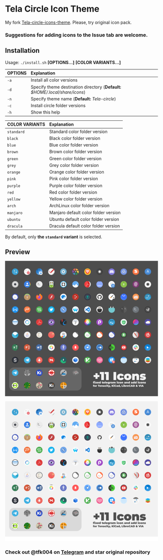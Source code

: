 # Tela Circle Icon Theme

My fork [Tela-circle-icons-theme](https://github.com/vinceliuice/Tela-circle-icon-theme). Please, try original icon pack.

### Suggestions for adding icons to the Issue tab are welcome.

## Installation

Usage:  `./install.sh`  **[OPTIONS...]** **[COLOR VARIANTS...]**

| OPTIONS     | Explanation                                                                   |
|:------------|:------------------------------------------------------------------------------|
| `-a`        | Install all color versions                                                    |
| `-d`        | Specify theme destination directory (**Default:** _$HOME/.local/share/icons_) |
| `-n`        | Specify theme name (**Default:** _Tela-circle_)                               |
| `-c`        | Install circle folder versions                                                |
| `-h`        | Show this help                                                                |

| COLOR VARIANTS    | Explanation                           |
|:------------------|:--------------------------------------|
| `standard`        | Standard color folder version         |
| `black`           | Black color folder version            |
| `blue`            | Blue color folder version             |
| `brown`           | Brown color folder version            |
| `green`           | Green color folder version            |
| `grey`            | Grey color folder version             |
| `orange`          | Orange color folder version           |
| `pink`            | Pink color folder version             |
| `purple`          | Purple color folder version           |
| `red`             | Red color folder version              |
| `yellow`          | Yellow color folder version           |
| `arch`            | ArchLinux color folder version        |
| `manjaro`         | Manjaro default color folder version  |
| `ubuntu`          | Ubuntu default color folder version   |
| `dracula`         | Dracula default color folder version  |

By default, only **the `standard` variant** is selected.

## Preview

![Tela](preview.png)

![Tela-light](preview-light.png)

### Check out @tfk004 on [Telegram](https://t.me/tfk004) and star original repository
